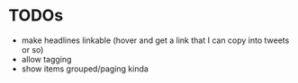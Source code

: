 # TODOs

- make headlines linkable (hover and get a link that I can copy into tweets or so)
- allow tagging
- show items grouped/paging kinda